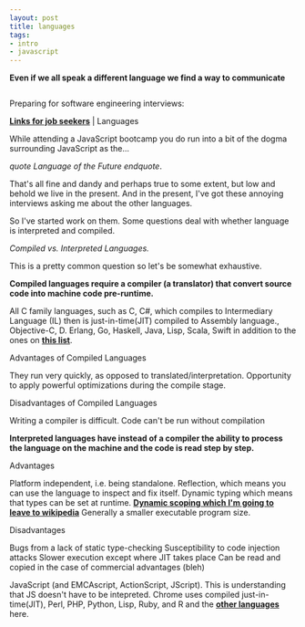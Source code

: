 ```yaml
---
layout: post
title: languages
tags:
- intro
- javascript
---
```


**Even if we all speak a different language we find a way to communicate**

<img src="notes.jpg" alt="">

Preparing for software engineering interviews:

**[Links for job seekers](/job-seekers "Qualatative Language Characteristics")** | Languages

While attending a JavaScript bootcamp you do run into a bit of the dogma surrounding JavaScript as the...

*quote Language of the Future endquote*.

That's all fine and dandy and perhaps true to some extent, but low and behold we live in the present. And in the present, I've got these annoying interviews asking me about the other languages.

So I've started work on them. Some questions deal with whether language is interpreted and compiled.

*Compiled vs. Interpreted Languages.*

This is a pretty common question so let's be somewhat exhaustive.

**Compiled languages require a compiler (a translator) that convert source code into machine code pre-runtime.**

All C family languages, such as C,
C#, which compiles to Intermediary Language (IL) then is just-in-time(JIT) compiled to Assembly language.,
Objective-C, D.
Erlang, Go, Haskell, Java, Lisp, Scala, Swift in addition to the ones on **<a href="https://en.wikipedia.org/wiki/Compiled_language">this list</a>**.

Advantages of Compiled Languages

They run very quickly, as opposed to translated/interpretation.
Opportunity to apply powerful optimizations during the compile stage.

Disadvantages of Compiled Languages

Writing a compiler is difficult.
Code can't be run without compilation

**Interpreted languages have instead of a compiler the ability to process the language on the machine and the code is read step by step.**

Advantages

Platform independent, i.e. being standalone.
Reflection, which means you can use the language to inspect and fix itself.
Dynamic typing which means that types can be set at runtime.
**<a href="https://en.wikipedia.org/wiki/Scope_(computer_science)#Dynamic_scoping">Dynamic scoping which I'm going to leave to wikipedia</a>**
Generally a smaller executable program size.

Disadvantages

Bugs from a lack of static type-checking
Susceptibility to code injection attacks
Slower execution except where JIT takes place
Can be read and copied in the case of commercial advantages (bleh)

JavaScript (and EMCAscript, ActionScript, JScript). This is understanding that JS doesn't have to be intepreted. Chrome uses compiled just-in-time(JIT), Perl, PHP, Python, Lisp, Ruby, and R and the **<a href="https://en.wikipedia.org/wiki/Interpreted_language">other languages</a>** here.
